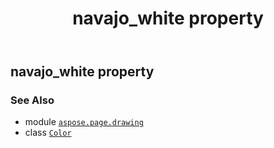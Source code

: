 ﻿---
title: navajo_white property
second_title: Aspose.Page for Python via .NET API References
description: 
type: docs
weight: 1110
url: /python-net/aspose.page.drawing/color/navajo_white/
is_root: false
---

## navajo_white property


### See Also
* module [`aspose.page.drawing`](../../)
* class [`Color`](/page/python-net/aspose.page.drawing/color)
